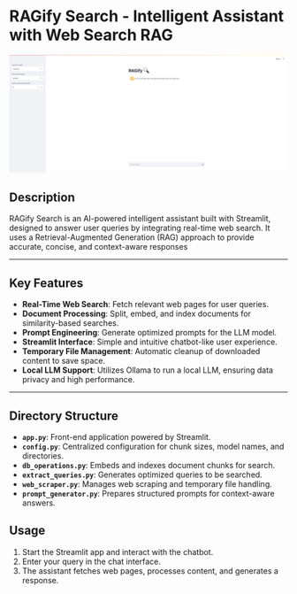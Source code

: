 # RAGify Search - Intelligent Assistant with Web Search RAG

![RAGify](./RAGify.gif)

## Description
RAGify Search is an AI-powered intelligent assistant built with Streamlit, designed to answer user queries by integrating real-time web search. It uses a Retrieval-Augmented Generation (RAG) approach to provide accurate, concise, and context-aware responses

---

## Key Features
- **Real-Time Web Search**: Fetch relevant web pages for user queries.
- **Document Processing**: Split, embed, and index documents for similarity-based searches.
- **Prompt Engineering**: Generate optimized prompts for the LLM model.
- **Streamlit Interface**: Simple and intuitive chatbot-like user experience.
- **Temporary File Management**: Automatic cleanup of downloaded content to save space.
- **Local LLM Support**: Utilizes Ollama to run a local LLM, ensuring data privacy and high performance.

---

## Directory Structure

- **`app.py`**: Front-end application powered by Streamlit.
- **`config.py`**: Centralized configuration for chunk sizes, model names, and directories.
- **`db_operations.py`**: Embeds and indexes document chunks for search.
- **`extract_queries.py`**: Generates optimized queries to be searched.
- **`web_scraper.py`**: Manages web scraping and temporary file handling.
- **`prompt_generator.py`**: Prepares structured prompts for context-aware answers.


## Usage

1. Start the Streamlit app and interact with the chatbot.
2. Enter your query in the chat interface.
3. The assistant fetches web pages, processes content, and generates a response.

